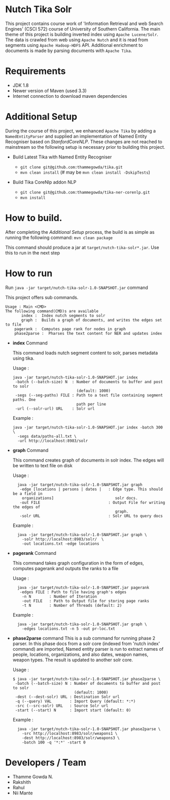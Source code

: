 Nutch Tika Solr
================

This project contains course work of 'Information Retrieval and web Search Engines' (CSCI 572) 
course of University of Southern California.
The main theme of this project is building inverted index using `Apache Lucene/Solr`. The data is crawled from web
using `Apache Nutch` and it is read from segments using `Apache Hadoop-HDFS` API.
Additional enrichment to documents is made by parsing documents with `Apache Tika`.

# Requirements 
+ JDK 1.8  
+ Newer version of Maven (used 3.3)
+ Internet connection to download maven dependencies

# Additional Setup 
During the course of this project, we enhanced `Apache Tika` by adding a `NamedEntityParser` and supplied an
implementation of Named Entity Recogniser based on _StanfordCoreNLP_. These changes are not reached to mainstream
so the following setup is necessary prior to building this project.

+ Build Latest Tika with Named Entity Recogniser
  
  + `git clone git@github.com:thammegowda/tika.git`
  + `mvn clean install` (# may be `mvn clean install -DskipTests`)
+ Build Tika CoreNlp addon NLP
  + `git clone git@github.com:thammegowda/tika-ner-corenlp.git`
  + `mvn install`

# How to build.

After completing the _Additional Setup_ process, the build is as simple as running the following command:
 `mvn clean package`

 This command should produce a jar at `target/nutch-tika-solr*.jar`. Use this to run in the next step

# How to run

Run `java -jar target/nutch-tika-solr-1.0-SNAPSHOT.jar` command

This project offers sub commands.

  ```
  Usage : Main <CMD>
  The following command(CMD)s are available
         index :  Index nutch segments to solr
         graph :  Builds a graph of documents, and writes the edges set to file
      pagerank :  Computes page rank for nodes in graph
      phase2parse :  Pharses the text content for NER and updates index
  ```

  + **index** Command

    This command loads nutch segment content to solr, parses metadata using tika.

    Usage :
    ```
    java -jar target/nutch-tika-solr-1.0-SNAPSHOT.jar index
     -batch (--batch-size) N  : Number of documents to buffer and post to solr
                                (default: 1000)
     -segs (--seg-paths) FILE : Path to a text file containing segment paths. One
                                path per line
     -url (--solr-url) URL    : Solr url
    ```

    Example :
    ```
    java -jar target/nutch-tika-solr-1.0-SNAPSHOT.jar index -batch 300 \
      -segs data/paths-all.txt \
      -url http://localhost:8983/solr
    ```

  + **graph** Command

    This command creates graph of documents in solr index. The edges will be written to text file on disk

    Usage :
    ```
      java -jar target/nutch-tika-solr-1.0-SNAPSHOT.jar graph
       -edge [locations | persons | dates |   : Edge type. This should be a field in
        organizations]                           solr docs.
       -out FILE                              : Output File for writing the edges of
                                                 graph.
       -solr URL                              : Solr URL to query docs
    ```

    Example :
    ```
      java -jar target/nutch-tika-solr-1.0-SNAPSHOT.jar graph \
        -solr http://localhost:8983/solr/  \
        -out locations.txt -edge locations
    ```
  + **pagerank** Command

      This command takes graph configuration in the form of edges, computes pagerank and outputs the ranks
       to a file

    Usage :
    ```
      java -jar target/nutch-tika-solr-1.0-SNAPSHOT.jar pagerank
       -edges FILE : Path to file having graph's edges
        -n N        : Number of Iteration
        -out FILE   : Path to Output file for storing page ranks
        -t N        : Number of Threads (default: 2)
    ```

    Example :
    ```
      java -jar target/nutch-tika-solr-1.0-SNAPSHOT.jar graph \
        -edges locations.txt -n 5 -out pr-loc.txt
    ```

  + **phase2parse** command
    This is a sub command for running phase 2 parser. In this phase docs from a
    solr core (indexed from 'nutch index' command) are imported, Named entity parser is run to extract
    names of people, locations, organizations, and also dates, weapon names, weapon types. The result is
    updated to another solr core.

    Usage :
    ```
    $ java -jar target/nutch-tika-solr-1.0-SNAPSHOT.jar phase2parse \
     -batch (--batch-size) N : Number of documents to buffer and post to solr
                               (default: 1000)
     -dest (--dest-solr) URL : Destination Solr url
     -q (--query) VAL        : Import Query (default: *:*)
     -src (--src-solr) URL   : Source Solr url
     -start (--start) N      : Import start (default: 0)
    ```

    Example :
    ```
      java -jar target/nutch-tika-solr-1.0-SNAPSHOT.jar phase2parse \
        -src http://localhost:8983/solr/weapons1 \
        -dest http://localhost:8983/solr/weapons3 \
        -batch 100 -q '*:*' -start 0
    ```


# Developers / Team
+ Thamme Gowda N.
+ Rakshith
+ Rahul
+ Nii Mante
